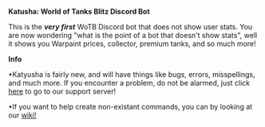 **Katusha: World of Tanks Blitz Discord Bot**
  
  This is the ***very first*** WoTB Discord bot that does not show user stats.
 You are now wondering "what is the point of a bot that doesn't show stats", well it shows you Warpaint prices, collector, premium tanks, and so much more!

**Info**

 •Katyusha is fairly new, and will have things like bugs, errors, misspellings, and much more.
    If you encounter a problem, do not be alarmed, just click <a href=“https://discord.gg/44d5THq”>here</a> to go to our support server!

  •If you want to help create non-existant commands, you can by looking at our <a href=“https://github.com/NekoOne/katyusha”>wiki!</a>